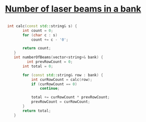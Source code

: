 <h1><a href="https://leetcode.com/problems/number-of-laser-beams-in-a-bank/description/">Number of laser beams in a bank</a></h1>

```cpp

 int calc(const std::string& s) {
        int count = 0;
        for (char c : s)
            count += c - '0';

        return count;
    }
    int numberOfBeams(vector<string>& bank) {
          int prevRowCount = 0;
        int total = 0;

        for (const std::string& row : bank) {
            int curRowCount = calc(row);
            if (curRowCount == 0)
                continue;

            total += curRowCount * prevRowCount;
            prevRowCount = curRowCount;
        }
        return total;
    }
```